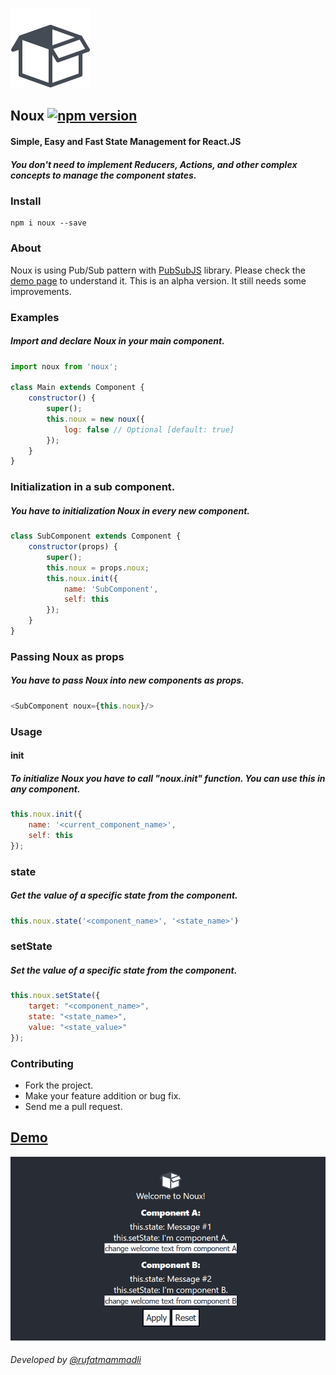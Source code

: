 ![](https://raw.githubusercontent.com/oop/noux/master/demo/public/logo.png)

Noux [![npm version](https://badge.fury.io/js/noux.svg)](https://badge.fury.io/js/noux)
-
#### Simple, Easy and Fast State Management for React.JS
##### You don't need to implement Reducers, Actions, and other complex concepts to manage the component states.

### Install
    npm i noux --save

### About
Noux is using Pub/Sub pattern with [PubSubJS](https://github.com/mroderick/PubSubJS) library.
Please check the [demo page](https://codesandbox.io/s/l329pr2467) to understand it.
This is an alpha version. It still needs some improvements.

### Examples
##### Import and declare Noux in your main component.
```javascript
import noux from 'noux';

class Main extends Component {
    constructor() {
        super();
        this.noux = new noux({
            log: false // Optional [default: true]
        });
    }
}
```

### Initialization in a sub component.
##### You have to initialization Noux in every new component.
```javascript
class SubComponent extends Component {
    constructor(props) {
        super();
        this.noux = props.noux;
        this.noux.init({
            name: 'SubComponent',
            self: this
        });
    }
}
```

### Passing Noux as props
##### You have to pass Noux into new components as props.
```javascript
<SubComponent noux={this.noux}/>
```

### Usage
#### init
##### To initialize Noux you have to call "noux.init" function. You can use this in any component.
```javascript
this.noux.init({
    name: '<current_component_name>',
    self: this
});
```

### state
##### Get the value of a specific state from the component.
```javascript
this.noux.state('<component_name>', '<state_name>')
```

### setState
##### Set the value of a specific state from the component.
```javascript
this.noux.setState({
    target: "<component_name>",
    state: "<state_name>",
    value: "<state_value>"
});
```

### Contributing
* Fork the project.
* Make your feature addition or bug fix.
* Send me a pull request.

[Demo](https://codesandbox.io/s/l329pr2467)
---
[![](https://raw.githubusercontent.com/oop/noux/master/img/demo.png)](https://codesandbox.io/s/l329pr2467)
###### Developed by [@rufatmammadli](https://twitter.com/rufatmammadli)